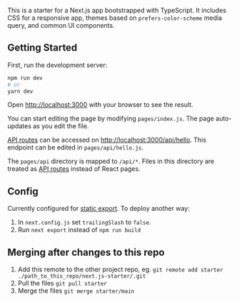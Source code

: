This is a starter for a Next.js app bootstrapped with TypeScript. It includes CSS for a responsive app, themes based on `prefers-color-scheme` media query, and common UI components.

## Getting Started

First, run the development server:

```bash
npm run dev
# or
yarn dev
```

Open [http://localhost:3000](http://localhost:3000) with your browser to see the result.

You can start editing the page by modifying `pages/index.js`. The page auto-updates as you edit the file.

[API routes](https://nextjs.org/docs/api-routes/introduction) can be accessed on [http://localhost:3000/api/hello](http://localhost:3000/api/hello). This endpoint can be edited in `pages/api/hello.js`.

The `pages/api` directory is mapped to `/api/*`. Files in this directory are treated as [API routes](https://nextjs.org/docs/api-routes/introduction) instead of React pages.

## Config

Currently configured for [static export](https://nextjs.org/docs/advanced-features/static-html-export). To deploy another way:

1. In `next.config.js` set `trailingSlash` to `false`.
2. Run `next export` instead of `npm run build`

## Merging after changes to this repo

1. Add this remote to the other project repo, eg. `git remote add starter ./path_to_this_repo/next.js-starter/.git`
2. Pull the files `git pull starter`
3. Merge the files `git merge starter/main`
